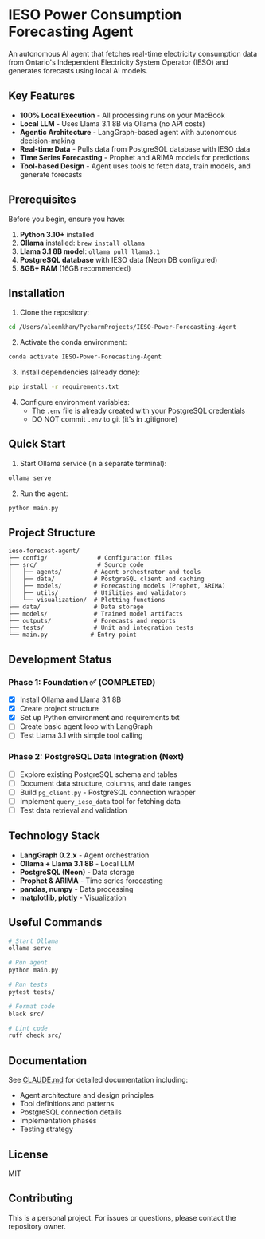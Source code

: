 # IESO Power Consumption Forecasting Agent

An autonomous AI agent that fetches real-time electricity consumption data from Ontario's Independent Electricity System Operator (IESO) and generates forecasts using local AI models.

## Key Features

- **100% Local Execution** - All processing runs on your MacBook
- **Local LLM** - Uses Llama 3.1 8B via Ollama (no API costs)
- **Agentic Architecture** - LangGraph-based agent with autonomous decision-making
- **Real-time Data** - Pulls data from PostgreSQL database with IESO data
- **Time Series Forecasting** - Prophet and ARIMA models for predictions
- **Tool-based Design** - Agent uses tools to fetch data, train models, and generate forecasts

## Prerequisites

Before you begin, ensure you have:

1. **Python 3.10+** installed
2. **Ollama** installed: `brew install ollama`
3. **Llama 3.1 8B model**: `ollama pull llama3.1`
4. **PostgreSQL database** with IESO data (Neon DB configured)
5. **8GB+ RAM** (16GB recommended)

## Installation

1. Clone the repository:
```bash
cd /Users/aleemkhan/PycharmProjects/IESO-Power-Forecasting-Agent
```

2. Activate the conda environment:
```bash
conda activate IESO-Power-Forecasting-Agent
```

3. Install dependencies (already done):
```bash
pip install -r requirements.txt
```

4. Configure environment variables:
   - The `.env` file is already created with your PostgreSQL credentials
   - DO NOT commit `.env` to git (it's in .gitignore)

## Quick Start

1. Start Ollama service (in a separate terminal):
```bash
ollama serve
```

2. Run the agent:
```bash
python main.py
```

## Project Structure

```
ieso-forecast-agent/
├── config/              # Configuration files
├── src/                 # Source code
│   ├── agents/         # Agent orchestrator and tools
│   ├── data/           # PostgreSQL client and caching
│   ├── models/         # Forecasting models (Prophet, ARIMA)
│   ├── utils/          # Utilities and validators
│   └── visualization/  # Plotting functions
├── data/               # Data storage
├── models/             # Trained model artifacts
├── outputs/            # Forecasts and reports
├── tests/              # Unit and integration tests
└── main.py            # Entry point
```

## Development Status

### Phase 1: Foundation ✅ (COMPLETED)
- [x] Install Ollama and Llama 3.1 8B
- [x] Create project structure
- [x] Set up Python environment and requirements.txt
- [ ] Create basic agent loop with LangGraph
- [ ] Test Llama 3.1 with simple tool calling

### Phase 2: PostgreSQL Data Integration (Next)
- [ ] Explore existing PostgreSQL schema and tables
- [ ] Document data structure, columns, and date ranges
- [ ] Build `pg_client.py` - PostgreSQL connection wrapper
- [ ] Implement `query_ieso_data` tool for fetching data
- [ ] Test data retrieval and validation

## Technology Stack

- **LangGraph 0.2.x** - Agent orchestration
- **Ollama + Llama 3.1 8B** - Local LLM
- **PostgreSQL (Neon)** - Data storage
- **Prophet & ARIMA** - Time series forecasting
- **pandas, numpy** - Data processing
- **matplotlib, plotly** - Visualization

## Useful Commands

```bash
# Start Ollama
ollama serve

# Run agent
python main.py

# Run tests
pytest tests/

# Format code
black src/

# Lint code
ruff check src/
```

## Documentation

See [CLAUDE.md](CLAUDE.md) for detailed documentation including:
- Agent architecture and design principles
- Tool definitions and patterns
- PostgreSQL connection details
- Implementation phases
- Testing strategy

## License

MIT

## Contributing

This is a personal project. For issues or questions, please contact the repository owner.
